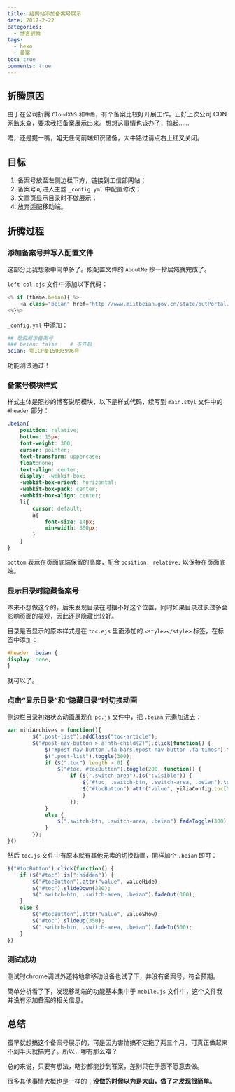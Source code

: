```yaml
---
title: 给网站添加备案号展示
date: 2017-2-22 
categories: 
  - 博客折腾
tags: 
  - hexo
  - 备案
toc: true
comments: true
---
```


## 折腾原因

由于在公司折腾 `CloudXNS` 和`牛盾`，有个备案比较好开展工作。正好上次公司 CDN 网监来查，要求我把备案展示出来。想想这事情也该办了，搞起……

唔，还是提一嘴，姐无任何前端知识储备，大牛路过请点右上红叉关闭。

## 目标

1. 备案号放至左侧边栏下方，链接到工信部网站；
2. 备案号可进入主题 `_config.yml` 中配置修改；
3. 文章页显示目录时不做展示；
4. 放弃适配移动端。

<!--more-->

## 折腾过程

### 添加备案号并写入配置文件

这部分比我想象中简单多了。照配置文件的 `AboutMe` 抄一抄居然就完成了。

`left-col.ejs` 文件中添加以下代码：

```js
<% if (theme.beian){ %>
    <a class="beian" href="http://www.miitbeian.gov.cn/state/outPortal/loginPortal.action" target="_blank"><%=theme.beian%></a>
<%}%>
```

`_config.yml` 中添加：

```yml
## 是否展示备案号
### beian: false	# 不开启
beian: 鄂ICP备15003996号
```

功能测试通过！

### 备案号模块样式

样式主体是照抄的博客说明模块，以下是样式代码，续写到 `main.styl` 文件中的 `#header` 部分：

```css
.beian{
	position: relative;
	bottom: 15px;
	font-weight: 300;
	cursor: pointer;
	text-transform: uppercase;
	float:none;
	text-align: center;
	display: -webkit-box;
	-webkit-box-orient: horizontal;
	-webkit-box-pack: center;
	-webkit-box-align: center;
	li{
		cursor: default;
		a{
			font-size: 14px;
			min-width: 300px;
		}
	}
}
```

`bottom` 表示在页面底端保留的高度，配合 `position: relative;` 以保持在页面底端。

### 显示目录时隐藏备案号

本来不想做这个的，后来发现目录在时摆不好这个位置，同时如果目录过长过多会影响页面的美观，因此还是隐藏比较好。

目录是否显示的原本样式是在 `toc.ejs` 里面添加的 `<style></style>` 标签，在标签中添加：

```css
#header .beian {
display: none;
}
```

就可以了。

### 点击“显示目录”和“隐藏目录”时切换动画

侧边栏目录初始状态动画展现在 `pc.js` 文件中，把 `.beian` 元素加进去：

```js
var miniArchives = function(){
        $(".post-list").addClass("toc-article");
        $("#post-nav-button > a:nth-child(2)").click(function() {
            $("#post-nav-button .fa-bars,#post-nav-button .fa-times").toggle();
            $(".post-list").toggle(300);
            if ($(".toc").length > 0) {
                $("#toc, #tocButton").toggle(200, function() {
                    if ($(".switch-area").is(":visible")) {
                        $("#toc, .switch-btn, .switch-area, .beian").toggle();
                        $("#tocButton").attr("value", yiliaConfig.toc[0]);
                        }
                    });
            }
            else {
                $(".switch-btn, .switch-area, .beian").fadeToggle(300);
            }
        });
}()
```

然后 `toc.js` 文件中有原本就有其他元素的切换动画，同样加个 `.beian` 即可：

```js
$("#tocButton").click(function() {
    if ($("#toc").is(":hidden")) {
        $("#tocButton").attr("value", valueHide);
        $("#toc").slideDown(320);
        $(".switch-btn, .switch-area, .beian").fadeOut(300);
    }
    else {
        $("#tocButton").attr("value", valueShow);
        $("#toc").slideUp(350);
        $(".switch-btn, .switch-area, .beian").fadeIn(500);
    }
})
```

### 测试成功

测试时chrome调试外还特地拿移动设备也试了下，并没有备案号，符合预期。

简单分析看了下，发现移动端的功能基本集中于 `mobile.js` 文件中，这个文件我并没有添加备案的相关信息。

## 总结

蛮早就想搞这个备案号展示的，可是因为害怕搞不定拖了两三个月，可真正做起来不到半天就搞完了。所以，哪有那么难？

总的来说，只要有想法，瞎抄都能抄到答案，差别只在于愿不愿意去做。

很多其他事情大概也是一样的：**没做的时候以为是大山，做了才发现很简单。**
